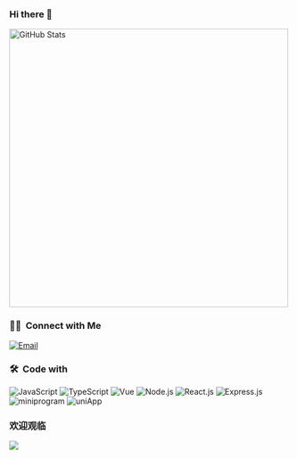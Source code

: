 ### Hi there 👋


<img width="500px"  alt="GitHub Stats" src="https://github-readme-stats.vercel.app/api?username=wsm1025&count_private=true&show_icons=true"/> 

### 🤝🏻 &nbsp;Connect with Me
<a href="mailto:2438541380@qq.com"><img alt="Email" src="https://img.shields.io/badge/Email-2438541380@qq.com-blue?style=flat-square&logo=gmail"></a>

### 🛠 &nbsp;Code with
![JavaScript](https://img.shields.io/badge/-JavaScript-ef475d?style=flat&logo=javascript)
![TypeScript](https://img.shields.io/badge/-TypeScript-ef475d?style=flat&logo=typescript)
![Vue](https://img.shields.io/badge/-Vue-ef475d?style=flat&logo=vue.js)
![Node.js](https://img.shields.io/badge/-Node-ef475d?style=flat&logo=node.js)
![React.js](https://img.shields.io/badge/-React-ef475d?style=flat&logo=react.js)
![Express.js](https://img.shields.io/badge/-Express-ef475d?style=flat&logo=express.js)
![miniprogram](https://img.shields.io/badge/-Miniprogram-ef475d?style=flat&logo=wechat)
![uniApp](https://img.shields.io/badge/-uniApp-ef475d?style=flat&logo=uniApp)

### 欢迎观临
<img src="https://profile-counter.glitch.me/wsm1025/count.svg" />
